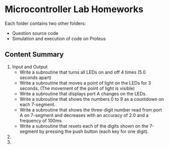 # Microcontroller Lab Homeworks
Each folder contains two other folders:
* Question source code
* Simulation and execution of code on Proteus

## Content Summary

1. Input and Output 
    * Write a subroutine that turns all LEDs on and off 4 times (5.0 seconds apart)
    * Write a subroutine that moves a point of light on the LEDs for 3 seconds. (The movement of the point of light is visible)
    * Write a subroutine that displays port A changes on the LEDs.
    * Write a subroutine that shows the numbers 0 to 9 as a countdown on each 7-segment.
    * Write a subroutine that shows the three-digit number read from port A on 7-segment and decreases with an accuracy of 2.0 and a frequency of 100ms.
    * Write a subroutine that resets each of the digits shown on the 7-segment by pressing the push button (each key for one digit).
2. 
3.
